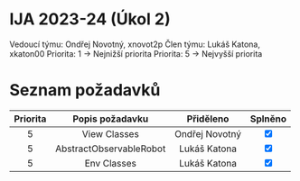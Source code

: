 # IJA 2023-24 (Úkol 2)
Vedoucí týmu: Ondřej Novotný, xnovot2p
Člen týmu: Lukáš Katona, xkaton00
Priorita: 1 -> Nejnižší priorita
Priorita: 5 -> Nejvyšší priorita

# Seznam požadavků

| Priorita |     Popis požadavku     |   Přiděleno    |            Splněno             |
|:--------:|:-----------------------:|:--------------:|:------------------------------:|
|    5     |      View Classes       | Ondřej Novotný | <input type=checkbox checked>  |
|    5     | AbstractObservableRobot |  Lukáš Katona  | <input type=checkbox checked>  | 
|    5     |       Env Classes       |  Lukáš Katona  |  <input type=checkbox checked> |
